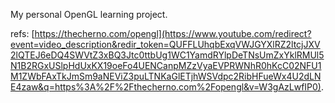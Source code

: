 My personal OpenGL learning project.

refs: [https://thecherno.com/opengl](https://www.youtube.com/redirect?event=video_description&redir_token=QUFFLUhqbExqVWJGYXlRZ2ltcjJXV2lQTEJ6eDQ4SWVtZ3xBQ3Jtc0ttbUg1WC1YamdRYlpDeTNsUmZxYklRMUl5N1B2RGxUSlpHdUxKX19oeFo4UENCanpMZzVyaEVPRWNhR0hKcC02NFU1M1ZWbFAxTkJmSm9aNEViZ3puLTNKaGlETjhWSVdpc2RibHFueWx4U2dLNE4zaw&q=https%3A%2F%2Fthecherno.com%2Fopengl&v=W3gAzLwfIP0).